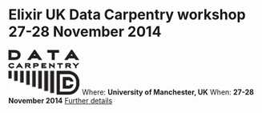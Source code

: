 Elixir UK Data Carpentry workshop 27-28 November 2014
==================
![Data Carpentry logo](https://raw.githubusercontent.com/datacarpentry/logos/master/DC1_logo_small.png "Data Carpentry logo")
Where: **University of Manchester, UK**
When: **27-28 November 2014**
[Further details](http://apawlik.github.io/2014-11-27-elixiruk-manchester)



